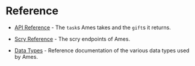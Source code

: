 # Reference

- [API Reference](tasks.md) - The `task`s Ames takes and the `gift`s it returns.

- [Scry Reference](scry.md) - The scry endpoints of Ames.

- [Data Types](data-types.md) - Reference documentation of the various data types used by Ames.
